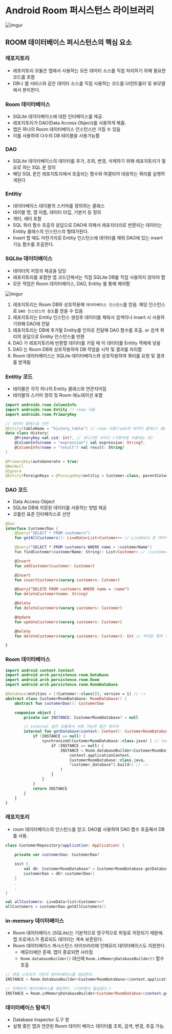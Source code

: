 # Android Room 퍼시스턴스 라이브러리

![Imgur](https://i.imgur.com/HODhpzK.jpg)

## ROOM 데이터베이스 퍼시스턴스의 핵심 요소

### 레포지토리

- 레포지토리 모듈은 앱에서 사용하는 모든 데이터 소스를 직접 처리하기 위해 필요한 코드를 호함
- DB나 웹 서비스와 같은 데이터 소스를 직접 사용하는 코드를 UI컨트롤러 및 뷰모델에서 분리한다.

### Room 데이터베이스

- SQLite 데이터베이스에 대한 인터페이스를 제공.
- 레포지토리가 DAO(Data Access Object)를 사용하게 해줌.
- 앱은 하나의 Room 데이터베이스 인스턴스만 가질 수 있음
- 이를 사용하여 다수의 DB 테이블을 사용가능함

### DAO

- SQLite 데이터베이스의 데이터를 추가, 조회, 변경, 삭제하기 위해 레포지토리가 필요로 하는 SQL 문 정의
- 해당 SQL 문은 레포지토리에서 호출되는 함수와 여결되어 대응하는 쿼리를 실행하게된다
  
### Entitiy

- 데이터베이스 테이블의 스키마를 정의하는 클래스
- 테이블 명, 열 이름, 데이터 타입, 기본키 등 정의
- 게터, 세터 포함
- SQL 쿼리 함수 호출의 응답으로 DAO에 의해서 레포지터리로 반환되는 데이터는 Entitiy 클래스의 인스턴스의 형태가된다.
- Insert 할 때도 마찬가지로 Entitiy 인스턴스에 데이터를 채워 DAO에 있는 insert 기능 함수를 호출한다.

### SQLite 데이터베이스

- 데이터의 저장과 제공을 담당
- 레포지토리를 포함한 앱 코드단에서는 직접 SQLite DB를 직접 사용하지 않아야 함
- 모든 작업은 Room 데이터베이스, DAO, Entitiy 를 통해 해야함

![Imgur](https://i.imgur.com/yoJvtDY.jpg)

1. 레포지토리는 Room DB와 상호작용해 `데이터베이스 인스턴스`를 얻음. 해당 인스턴스로 `DAO 인스턴스의 참조`를 얻을 수 있음
2. 레포지토리는 Entitiy 인스턴스 생성후 데이터를 채워서 검색이나 insert 시 사용하기위해 DAO에 전달
3. 레포지토리는 DB에 추가될 Entitiy를 인자로 전달해 DAO 함수를 호출. or 검색 쿼리의 응답으로 Entitiy 인스턴스를 반환
4. DAO 가 레포지토리에 반환할 데이터를 가질 때 이 데이터를 Entitiy 객체에 넣음
5. DAO 는 Room DB와 상호작용하여 DB 작업을 시작 및 결과를 처리함
6. Room 데이터베이스는 SQLite 데이터베이스와 상호작용하여 쿼리를 요청 및 결과를 받게됨

### Entitiy 코드

- 테이블은 각각 하나의 Entitiy 클래스와 연관지어짐
- 테이블의 스키마 정의 및 Room 애노테이션 포함

```kotlin
import androidx.room.ColumnInfo
import androidx.room.Entity // room 사용
import androidx.room.PrimaryKey

// 데이터 클래스로 선언
@Entity(tableName = "history_table") // room 사용(room의 데이터 클래스) db 테이블
data class History(
    @PrimaryKey val uid: Int?, // 유니크한 아이디 (기본키로 사용되는 듯)
    @ColumnInfo(name = "expression") val expression: String?,
    @ColumnInfo(name = "result") val result: String?
)
```

```kotlin
@PrimaryKey(autoGenerate = true)
@NonNull
@Ignore
@Entity(ForeignKeys = @ForeignKey(entitiy = Customer.class, parentColumns = "id", childColumns = "purchaseId"))
```


### DAO 코드

- Data Access Object
- SQLite DB에 저장된 데이터를 사용하는 방법 제공
- 코틀린 표준 인터페이스로 선언

```kotlin
@Dao
interface CustomerDao {
    @Query("SELECT * FROM customers")
    fun getAllCustomers(): LiveData<List<Customer>> // LiveData 로 데이터 변경을 관찰 가능

    @Query("SELECT * FROM customers WHERE name = :customerName")
    fun findCustomer(customerName: String): List<Customer> // :customerName 에서 사용

    @Insert
    fun addCustomer(customer: Customer)

    @Insert
    fun insertCustomers(vararg customers: Cutomer)

    @Query("DELETE FROM customers WHERE name = :name")
    fun deleteCustomer(name: String)

    @Delete
    fun deleteCustomers(vararg customers: Customer)

    @Update
    fun updateCustomers(vararg customers: Customer)

    @Delete
    fun deleteCustomers(vararg customers: Customer): Int // 처리된 행의 개수 반환

}
```


### Room 데이터베이스

```kotlin
import android.content.Context
import android.arch.persistence.room.Database
import android.arch.persistence.room.Room
import android.arch.persistence.room.RoomDatabase

@Database(entities = [(Cuetomer::class)]), version = 1) // 👈
abstract class CustomerRoomDatabase: RoomDatabase() {
    abstract fun customerDao(): CustomerDao

    companion object {
        private var INSTANCE: CustomerRoomDatabase? = null

        // internal 같은 모듈에서 사용 가능한 접근 제어자
        internal fun getDatabase(context: Context): CustomerRoomDatabase? {
            if (INSTANCE == null) {
                synchronized(CustomerRoomDatabase::class.java) { // lock 시켜 동기화
                    if (INSTANCE == null) {
                        INSTANCE = Room.databaseBuilder<CustomerRoomDatabase>(
                            context.applicationContext,
                            CustomerRoomDatabase::class.java,
                            "customer_database").build() // 👈
                        )
                    }
                }
            }
            return INSTANCE
        }
    }
}
```

### 레포지토리

- room 데이터베이스의 인스턴스를 얻고. DAO를 사용하여 DAO 함수 호출해서 DB를 사용.

```kotlin
class CustomerRepository(application: Application) {
    
    private var customerDao: CustomerDao?

    init {
        val db: CustomerRoomDatabase? = CustomerRoomDatabase.getDatabase(application)
        customerDao = db?.customerDao()
    }
    .
    .
}
```

```kotlin
val allCustomers: LiveData<list<Customer>>?
allCustomers = customerDao.getAllCustomers()
```

### in-memory 데이터베이스

- Room 데이터베이스 (SQLite)는 기본적으로 영구적으로 파일로 저장되기 때문에. 앱 프로세스가 종료되도 데이터는 계속 보존된다.
- Room 데이터베이스 퍼시스턴스 라이브러리에 인메모리 데이터베이스도 지원한다.
  - 메모리에만 존재. 앱이 종료되면 사라짐
  - `Room.databaseBuilder()` 대신에 `Room.inMemoryDatabaseBuilder()` 함수 호출

```kotlin
// 파일 스토리지 기반의 데이터베이스를 생성한다.
INSTANCE = Room.databaseBuilder<CustomerRoomDatabase>(context.applicationContext, CustomerRoomDatabase::class.java, "customer_database")

// 인메모리 데이터베이스를 생성한다. (디비명이 필요없다.)
INSTANCE = Room.inMemoryDatabaseBuilder<CustomerRoomDatabse>(context.getApplicationContext(), CustomerRoomDatabase.class).build()
```

### 데이터베이스 탐색기

- Database Inspector 도구 창
- 실행 중인 앱과 연관된 Room 데이터 베이스 데이터를 조회, 검색, 변경, 추출 가능.